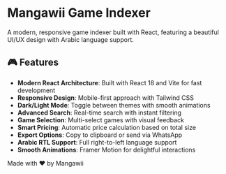 # Mangawii Game Indexer

A modern, responsive game indexer built with React, featuring a beautiful UI/UX design with Arabic language support.

## 🎮 Features

- **Modern React Architecture**: Built with React 18 and Vite for fast development
- **Responsive Design**: Mobile-first approach with Tailwind CSS
- **Dark/Light Mode**: Toggle between themes with smooth animations
- **Advanced Search**: Real-time search with instant filtering
- **Game Selection**: Multi-select games with visual feedback
- **Smart Pricing**: Automatic price calculation based on total size
- **Export Options**: Copy to clipboard or send via WhatsApp
- **Arabic RTL Support**: Full right-to-left language support
- **Smooth Animations**: Framer Motion for delightful interactions


Made with ❤️ by Mangawii




